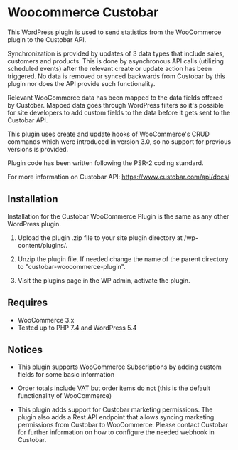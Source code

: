 # Woocommerce Custobar

This WordPress plugin is used to send statistics from the WooCommerce plugin to the Custobar API.

Synchronization is provided by updates of 3 data types that include sales, customers and products. This is done by asynchronous API calls (utilizing scheduled events) after the relevant create or update action has been triggered. No data is removed or synced backwards from Custobar by this plugin nor does the API provide such functionality.

Relevant WooCommerce data has been mapped to the data fields offered by Custobar. Mapped data goes through WordPress filters so it's possible for site developers to add custom fields to the data before it gets sent to the Custobar API.

This plugin uses create and update hooks of WooCommerce's CRUD commands which were introduced in version 3.0, so no support for previous versions is provided.

Plugin code has been written following the PSR-2 coding standard.

For more information on Custobar API:
https://www.custobar.com/api/docs/

## Installation

Installation for the Custobar WooCommerce Plugin is the same as any other WordPress plugin.

1. Upload the plugin .zip file to your site plugin directory at /wp-content/plugins/.

2. Unzip the plugin file. If needed change the name of the parent directory to "custobar-woocommerce-plugin".

3. Visit the plugins page in the WP admin, activate the plugin. 

## Requires

- WooCommerce 3.x
- Tested up to PHP 7.4 and WordPress 5.4

## Notices

- This plugin supports WooCommerce Subscriptions by adding custom fields for some basic information

- Order totals include VAT but order items do not (this is the default functionality of WooCommerce)

- This plugin adds support for Custobar marketing permissions. The plugin also adds a Rest API endpoint that allows syncing marketing permissions from Custobar to WooCommerce. Please contact Custobar for further information on how to configure the needed webhook in Custobar.